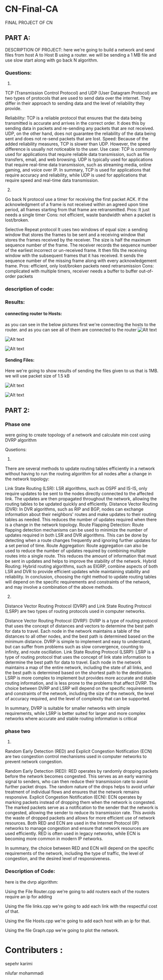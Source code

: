 # CN-Final-CA
FINAL PROJECT OF CN

## PART A: 

DESCRIPTION OF PROJECT:
here we're going to build a network and send files from host A to Host B using a router.
we will be sending a 1 MB file and use slow start along with go back N  algorithm.


### Questions:

1.


TCP (Transmission Control Protocol) and UDP (User Datagram Protocol) are two types of protocols that are used to send data over the internet. They differ in their approach to sending data and the level of reliability they provide.

Reliability: TCP is a reliable protocol that ensures that the data being transmitted is accurate and arrives in the correct order. It does this by sending data in packets and re-sending any packets that are not received. UDP, on the other hand, does not guarantee the reliability of the data being sent and does not re-send packets that are lost.
Speed: Because of the added reliability measures, TCP is slower than UDP. However, the speed difference is usually not noticeable to the user.
Use case: TCP is commonly used for applications that require reliable data transmission, such as file transfers, email, and web browsing. UDP is typically used for applications that require real-time data transmission, such as streaming media, online gaming, and voice over IP.
In summary, TCP is used for applications that require accuracy and reliability, while UDP is used for applications that require speed and real-time data transmission.


2.

Go back N protocol use a timer for receiving the first packet ACK. If the acknowledgment of a
frame is not received within an agreed upon time period, all frames starting from that frame are
retransmitted.
Pros: It just needs a single timer
Cons: not efficient, waste bandwidth when a packet is lost/broken.

Selective Repeat protocol It uses two windows of equal size: a sending window that stores
the frames to be sent and a receiving window that stores the frames received by the receiver.
The size is half the maximum sequence number of the frame. The receiver records the
sequence number of the earliest incorrect or un-received frame. It then fills the receiving window
with the subsequent frames that it has received. It sends the sequence number of the missing
frame along with every acknowledgement frame.
Pros: efficient, only lost/broken packets need retransmission
Cons: complicated with multiple timers, receiver needs a buffer to buffer out-of-order packets


### description of code:



### Results:

#### connecting router to Hosts:

as you can see in the below pictures first we're connecting the hosts to the router.
and as you can see all of them are connected to the router
![Alt text](1.1.jpg?raw=true "Optional Title")

![Alt text](1.2.jpg?raw=true "Optional Title")

![Alt text](1.3.jpg?raw=true "Optional Title")

#### Sending Files:

Here we're going to show results of sending the files given to us that is 1MB. we will use packet size of 1.5 kB

![Alt text](2.1.jpg?raw=true "Optional Title")

![Alt text](2.2.jpg?raw=true "Optional Title")


## PART 2:
### Phase one
were going to create topology of a network and calculate min cost using DVRP algorithm


Qusetions:

1.

There are several methods to update routing tables efficiently in a network without having to run the routing algorithm for all nodes after a change in the network topology:

Link State Routing (LSR): LSR algorithms, such as OSPF and IS-IS, only require updates to be sent to the nodes directly connected to the affected link. The updates are then propagated throughout the network, allowing the routing tables to be updated quickly and efficiently.
Distance Vector Routing (DVR): In DVR algorithms, such as RIP and BGP, nodes can exchange information about their neighbors' routes and make updates to their routing tables as needed. This reduces the number of updates required when there is a change in the network topology.
Route Flapping Detection: Route flapping detection mechanisms can be used to minimize the number of updates required in both LSR and DVR algorithms. This can be done by detecting when a route changes frequently and ignoring further updates for a set period of time.
Route Aggregation: Route aggregation can also be used to reduce the number of updates required by combining multiple routes into a single route. This reduces the amount of information that must be sent in updates and helps to improve the stability of the network.
Hybrid Routing: Hybrid routing algorithms, such as EIGRP, combine aspects of both LSR and DVR to provide efficient updates while maintaining stability and reliability.
In conclusion, choosing the right method to update routing tables will depend on the specific requirements and constraints of the network, and may involve a combination of the above methods.

2.

Distance Vector Routing Protocol (DVRP) and Link State Routing Protocol (LSRP) are two types of routing protocols used in computer networks.

Distance Vector Routing Protocol (DVRP): DVRP is a type of routing protocol that uses the concept of distances and vectors to determine the best path for data to travel. Each node in the network maintains a table of the distances to all other nodes, and the best path is determined based on the minimum distance. DVRP is simple to implement and easy to understand, but can suffer from problems such as slow convergence, counting to infinity, and route oscillation.
Link State Routing Protocol (LSRP): LSRP is a type of routing protocol that uses the concept of link state information to determine the best path for data to travel. Each node in the network maintains a map of the entire network, including the state of all links, and the best path is determined based on the shortest path to the destination. LSRP is more complex to implement but provides more accurate and stable routing information, and is less prone to the problems that affect DVRP.
The choice between DVRP and LSRP will depend on the specific requirements and constraints of the network, including the size of the network, the level of accuracy required, and the level of complexity that can be supported.

In summary, DVRP is suitable for smaller networks with simple requirements, while LSRP is better suited for larger and more complex networks where accurate and stable routing information is critical


### phase two

1.

Random Early Detection (RED) and Explicit Congestion Notification (ECN) are two congestion control mechanisms used in computer networks to prevent network congestion.

Random Early Detection (RED): RED operates by randomly dropping packets before the network becomes congested. This serves as an early warning signal to senders, who can then reduce their transmission rate to avoid further packet drops. The random nature of the drops helps to avoid unfair treatment of individual flows and ensures that the network remains responsive.
Explicit Congestion Notification (ECN): ECN operates by marking packets instead of dropping them when the network is congested. The marked packets serve as a notification to the sender that the network is congested, allowing the sender to reduce its transmission rate. This avoids the waste of dropped packets and allows for more efficient use of network resources.
Both RED and ECN are used in the Internet Protocol (IP) networks to manage congestion and ensure that network resources are used efficiently. RED is often used in legacy networks, while ECN is becoming more common in modern IP networks.

In summary, the choice between RED and ECN will depend on the specific requirements of the network, including the type of traffic, the level of congestion, and the desired level of responsiveness.


### Description of Code:

here is the dvrp algorithm:

Using the File Router.cpp we're going to add routers
each of the routers require an ip for adding 

Using the file links.cpp we're going to add each link with the respectful cost of that.

Using the file Hosts.cpp we're going to add each host with an ip for that.

Using the file Graph.cpp we're going to plot the network.


# Contributers :

sepehr karimi

nilufar mohammadi
